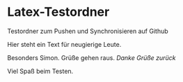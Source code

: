 # Latex-Testordner
Testordner zum Pushen und Synchronisieren auf Github

Hier steht ein Text für neugierige Leute. 

Besonders Simon.
Grüße gehen raus.
*Danke Grüße zurück*

Viel Spaß beim Testen.

